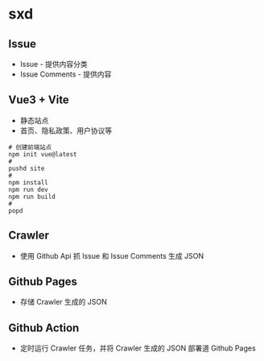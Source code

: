 # sxd

## Issue

* Issue - 提供内容分类
* Issue Comments - 提供内容

## Vue3 + Vite

* 静态站点
* 首页、隐私政策、用户协议等

```shell
# 创建前端站点
npm init vue@latest
#
pushd site
#
npm install
npm run dev
npm run build
#
popd
```

## Crawler

* 使用 Github Api 抓 Issue 和 Issue Comments 生成 JSON

## Github Pages

* 存储 Crawler 生成的 JSON

## Github Action

* 定时运行 Crawler 任务，并将 Crawler 生成的 JSON 部署道 Github Pages
